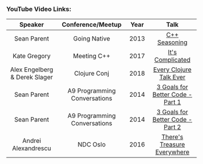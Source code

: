 ### YouTube Video Links:
|Speaker|Conference/Meetup|Year|Talk|
|:-----:|:---------------:|:--:|:--:|
|Sean Parent | Going Native| 2013| [C++ Seasoning](https://www.youtube.com/watch?v=qH6sSOr-yk8)|
|Kate Gregory | Meeting C++| 2017|[It's Complicated](https://www.youtube.com/watch?v=tTexD26jIN4)|
|Alex Engelberg & Derek Slager|Clojure Conj|2018|[Every Clojure Talk Ever](https://youtu.be/jlPaby7suOc)|
|Sean Parent|A9 Programming Conversations|2014| [3 Goals for Better Code - Part 1](https://youtu.be/IzNtM038JuI)|
|Sean Parent|A9 Programming Conversations|2014| [3 Goals for Better Code - Part 2](https://www.youtube.com/watch?v=vxv74Mjt9_0)|
|Andrei Alexandrescu|NDC Oslo|2016|[There's Treasure Everywhere](https://www.youtube.com/watch?v=fd1_Miy1Clg)|
